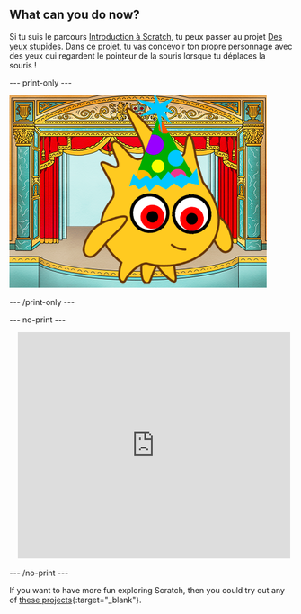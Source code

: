 ## What can you do now?

Si tu suis le parcours [Introduction à Scratch](https://projects.raspberrypi.org/fr-FR/pathways/scratch-intro), tu peux passer au projet [Des yeux stupides](https://projects.raspberrypi.org/fr-FR/projects/silly-eyes). Dans ce projet, tu vas concevoir ton propre personnage avec des yeux qui regardent le pointeur de la souris lorsque tu déplaces la souris !

--- print-only ---

![Le projet "Des yeux stupides".](images/googly-eye-character.png)

--- /print-only ---

--- no-print ---

<div class="scratch-preview" style="margin-left: 15px;">
  <iframe allowtransparency="true" width="485" height="402" src="https://scratch.mit.edu/projects/embed/495141114/?autostart=false" frameborder="0"></iframe>
</div>

--- /no-print ---

If you want to have more fun exploring Scratch, then you could try out any of [these projects](https://projects.raspberrypi.org/en/projects?software%5B%5D=scratch&curriculum%5B%5D=%201){:target="_blank"}.